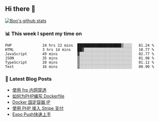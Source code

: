 ## Hi there 👋

[![Boo's github stats](https://github-readme-stats.vercel.app/api?username=0xAiKang)](https://github.com/anuraghazra/github-readme-stats)

<!-- [![Most Used Langs](https://github-readme-stats.vercel.app/api/top-langs/?username=0xAiKang)](https://github.com/anuraghazra/github-readme-stats) -->

### 📊 This week I spent my time on
<!--START_SECTION:waka-->

```text
PHP              24 hrs 22 mins  ████████████████████▒░░░░   81.24 %
HTML             3 hrs 14 mins   ██▓░░░░░░░░░░░░░░░░░░░░░░   10.77 %
JavaScript       49 mins         ▓░░░░░░░░░░░░░░░░░░░░░░░░   02.77 %
JSON             35 mins         ▒░░░░░░░░░░░░░░░░░░░░░░░░   01.98 %
TypeScript       20 mins         ▒░░░░░░░░░░░░░░░░░░░░░░░░   01.12 %
Text             16 mins         ▒░░░░░░░░░░░░░░░░░░░░░░░░   00.90 %
```

<!--END_SECTION:waka-->

### 📕 Latest Blog Posts
<!-- BLOG-POST-LIST:START -->
- [使用 frp 内网穿透](https://www.0x2beace.com/use-the-frp-intranet-to-penetrate/)
- [如何为PHP编写 Dockerfile](https://www.0x2beace.com/how-to-write-dockerfile-for-php/)
- [Docker 固定容器 IP](https://www.0x2beace.com/docker-fixed-container-ip/)
- [使用 PHP 接入 Stripe 支付](https://www.0x2beace.com/Using-PHP-to-access-Stripe-payment/)
- [Expo Push快速上手](https://www.0x2beace.com/Expo-Push-to-get-started-quickly/)
<!-- BLOG-POST-LIST:END -->

